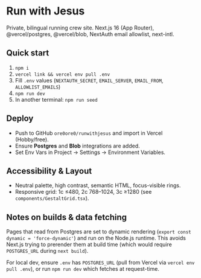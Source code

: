 # Run with Jesus

Private, bilingual running crew site. Next.js 16 (App Router), @vercel/postgres, @vercel/blob, NextAuth email allowlist, next-intl.

## Quick start
1. `npm i`
2. `vercel link && vercel env pull .env`
3. Fill `.env` values (`NEXTAUTH_SECRET`, `EMAIL_SERVER`, `EMAIL_FROM`, `ALLOWLIST_EMAILS`)
4. `npm run dev`
5. In another terminal: `npm run seed`

## Deploy
- Push to GitHub `ore0ore0/runwithjesus` and import in Vercel (Hobby/free).
- Ensure **Postgres** and **Blob** integrations are added.
- Set Env Vars in Project → Settings → Environment Variables.

## Accessibility & Layout
- Neutral palette, high contrast, semantic HTML, focus-visible rings.
- Responsive grid: 1c ≤480, 2c 768–1024, 3c ≥1280 (see `components/GestaltGrid.tsx`).

## Notes on builds & data fetching
Pages that read from Postgres are set to dynamic rendering (`export const dynamic = 'force-dynamic'`) and run on the Node.js runtime.
This avoids Next.js trying to prerender them at build time (which would require `POSTGRES_URL` during `next build`).

For local dev, ensure `.env` has `POSTGRES_URL` (pull from Vercel via `vercel env pull .env`), or run `npm run dev` which fetches at request-time.

